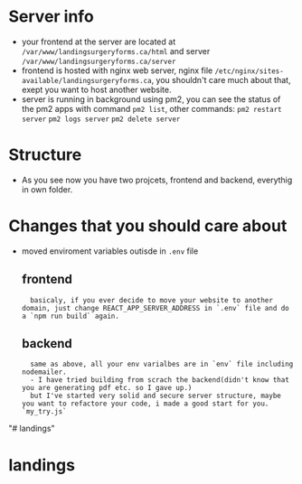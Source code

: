# Server info
- your frontend at the server are located at `/var/www/landingsurgeryforms.ca/html` and server `/var/www/landingsurgeryforms.ca/server`
- frontend is hosted with nginx web server, nginx file `/etc/nginx/sites-available/landingsurgeryforms.ca`, you shouldn't care much about that, exept you want to host another website.
- server is running in background using pm2, you can see the status of the pm2 apps with command `pm2 list`, other commands:
`pm2 restart server`
`pm2 logs server`
`pm2 delete server`
# Structure
- As you see now you have two projcets, frontend and backend, everythig in own folder.
# Changes that you should care about
- moved enviroment variables outisde in `.env` file
    ## frontend
        basicaly, if you ever decide to move your website to another domain, just change REACT_APP_SERVER_ADDRESS in `.env` file and do a `npm run build` again.
    ## backend
        same as above, all your env varialbes are in `env` file including nodemailer.
        - I have tried building from scrach the backend(didn't know that you are generating pdf etc. so I gave up.)
        but I've started very solid and secure server structure, maybe you want to refactore your code, i made a good start for you. `my_try.js`
"# landings" 
# landings
